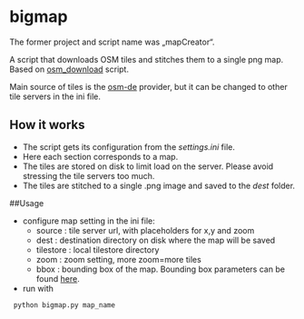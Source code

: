 # bigmap
The former project and script name was „mapCreator“.

A script that downloads OSM tiles and stitches them to a single png map. Based on [osm_download](https://github.com/maxolasersquad/osm_download) script.

Main source of tiles is the [osm-de](https://tile.openstreetmap.de) provider, but it can be changed to other tile servers in the ini file.

## How it works
* The script gets its configuration from the *settings.ini* file.
* Here each section corresponds to a map.
* The tiles are stored on disk to limit load on the server. Please avoid stressing the tile servers too much.
* The tiles are stitched to a single .png image and saved to the *dest* folder.

##Usage
* configure map setting in the ini file:
    * source : tile server url, with placeholders for x,y and zoom
    * dest : destination directory on disk where the map will be saved
    * tilestore : local tilestore directory
    * zoom : zoom setting, more zoom=more tiles
    * bbox : bounding box of the map. Bounding box parameters can be found [here](https://boundingbox.klokantech.com/).
* run with  
```
 python bigmap.py map_name
```    




